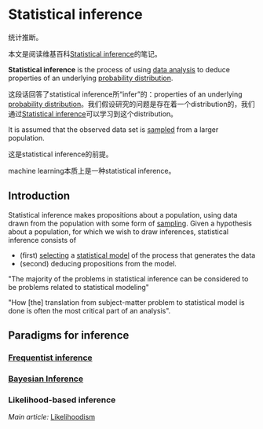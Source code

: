 # Statistical inference

统计推断。

本文是阅读维基百科[Statistical inference](https://en.wikipedia.org/wiki/Statistical_inference)的笔记。

**Statistical inference** is the process of using [data analysis](https://en.wikipedia.org/wiki/Data_analysis) to deduce properties of an underlying [probability distribution](https://en.wikipedia.org/wiki/Probability_distribution).

这段话回答了statistical inference所“infer”的：properties of an underlying [probability distribution](https://en.wikipedia.org/wiki/Probability_distribution)。我们假设研究的问题是存在着一个distribution的，我们通过[Statistical inference](https://en.wikipedia.org/wiki/Statistical_inference)可以学习到这个distribution。

It is assumed that the observed data set is [sampled](https://en.wikipedia.org/wiki/Sampling_(statistics)) from a larger population.

这是statistical inference的前提。

machine learning本质上是一种statistical inference。

## Introduction

Statistical inference makes propositions about a population, using data drawn from the population with some form of [sampling](https://en.wikipedia.org/wiki/Sampling_(statistics)). Given a hypothesis about a population, for which we wish to draw inferences, statistical inference consists of 

- (first) [selecting](https://en.wikipedia.org/wiki/Model_selection) a [statistical model](https://en.wikipedia.org/wiki/Statistical_model) of the process that generates the data 
- (second) deducing propositions from the model.

"The majority of the problems in statistical inference can be considered to be problems related to statistical modeling"

"How [the] translation from subject-matter problem to statistical model is done is often the most critical part of an analysis".



## Paradigms for inference

### [Frequentist inference](https://en.wikipedia.org/wiki/Frequentist_inference)



### [Bayesian Inference](https://en.wikipedia.org/wiki/Bayesian_Inference)



### Likelihood-based inference

*Main article:* [Likelihoodism](https://en.wikipedia.org/wiki/Likelihoodism)